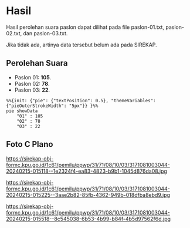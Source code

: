 # Hasil

Hasil perolehan suara paslon dapat dilihat pada file paslon-01.txt, paslon-02.txt, dan paslon-03.txt.

Jika tidak ada, artinya data tersebut belum ada pada SIREKAP.

## Perolehan Suara

 * Paslon 01: **105**.
 * Paslon 02: **78**.
 * Paslon 03: **22**.

```mermaid
%%{init: {"pie": {"textPosition": 0.5}, "themeVariables": {"pieOuterStrokeWidth": "5px"}} }%%
pie showData
    "01" : 105
    "02" : 78
    "03" : 22
```
## Foto C Plano

https://sirekap-obj-formc.kpu.go.id/1c61/pemilu/ppwp/31/71/08/10/03/3171081003044-20240215-015118--1e2324f4-ea83-4823-b9b1-1045d876da08.jpg

https://sirekap-obj-formc.kpu.go.id/1c61/pemilu/ppwp/31/71/08/10/03/3171081003044-20240215-015225--3aae2b82-85fb-4362-949b-018dfba8ebd9.jpg

https://sirekap-obj-formc.kpu.go.id/1c61/pemilu/ppwp/31/71/08/10/03/3171081003044-20240215-015518--8c545038-6b53-4b99-b84f-4b5d97562f6d.jpg

